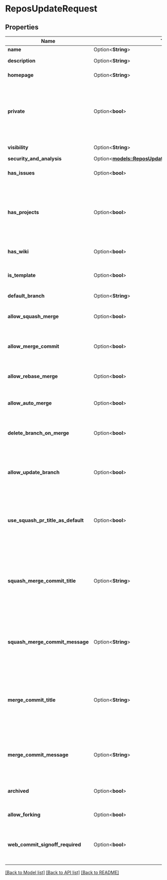 # ReposUpdateRequest

## Properties

Name | Type | Description | Notes
------------ | ------------- | ------------- | -------------
**name** | Option<**String**> | The name of the repository. | [optional]
**description** | Option<**String**> | A short description of the repository. | [optional]
**homepage** | Option<**String**> | A URL with more information about the repository. | [optional]
**private** | Option<**bool**> | Either `true` to make the repository private or `false` to make it public. Default: `false`.   **Note**: You will get a `422` error if the organization restricts [changing repository visibility](https://docs.github.com/articles/repository-permission-levels-for-an-organization#changing-the-visibility-of-repositories) to organization owners and a non-owner tries to change the value of private. | [optional][default to false]
**visibility** | Option<**String**> | The visibility of the repository. | [optional]
**security_and_analysis** | Option<[**models::ReposUpdateRequestSecurityAndAnalysis**](repos_update_request_security_and_analysis.md)> |  | [optional]
**has_issues** | Option<**bool**> | Either `true` to enable issues for this repository or `false` to disable them. | [optional][default to true]
**has_projects** | Option<**bool**> | Either `true` to enable projects for this repository or `false` to disable them. **Note:** If you're creating a repository in an organization that has disabled repository projects, the default is `false`, and if you pass `true`, the API returns an error. | [optional][default to true]
**has_wiki** | Option<**bool**> | Either `true` to enable the wiki for this repository or `false` to disable it. | [optional][default to true]
**is_template** | Option<**bool**> | Either `true` to make this repo available as a template repository or `false` to prevent it. | [optional][default to false]
**default_branch** | Option<**String**> | Updates the default branch for this repository. | [optional]
**allow_squash_merge** | Option<**bool**> | Either `true` to allow squash-merging pull requests, or `false` to prevent squash-merging. | [optional][default to true]
**allow_merge_commit** | Option<**bool**> | Either `true` to allow merging pull requests with a merge commit, or `false` to prevent merging pull requests with merge commits. | [optional][default to true]
**allow_rebase_merge** | Option<**bool**> | Either `true` to allow rebase-merging pull requests, or `false` to prevent rebase-merging. | [optional][default to true]
**allow_auto_merge** | Option<**bool**> | Either `true` to allow auto-merge on pull requests, or `false` to disallow auto-merge. | [optional][default to false]
**delete_branch_on_merge** | Option<**bool**> | Either `true` to allow automatically deleting head branches when pull requests are merged, or `false` to prevent automatic deletion. | [optional][default to false]
**allow_update_branch** | Option<**bool**> | Either `true` to always allow a pull request head branch that is behind its base branch to be updated even if it is not required to be up to date before merging, or false otherwise. | [optional][default to false]
**use_squash_pr_title_as_default** | Option<**bool**> | Either `true` to allow squash-merge commits to use pull request title, or `false` to use commit message. **This property has been deprecated. Please use `squash_merge_commit_title` instead. | [optional][default to false]
**squash_merge_commit_title** | Option<**String**> | Required when using `squash_merge_commit_message`.  The default value for a squash merge commit title:  - `PR_TITLE` - default to the pull request's title. - `COMMIT_OR_PR_TITLE` - default to the commit's title (if only one commit) or the pull request's title (when more than one commit). | [optional]
**squash_merge_commit_message** | Option<**String**> | The default value for a squash merge commit message:  - `PR_BODY` - default to the pull request's body. - `COMMIT_MESSAGES` - default to the branch's commit messages. - `BLANK` - default to a blank commit message. | [optional]
**merge_commit_title** | Option<**String**> | Required when using `merge_commit_message`.  The default value for a merge commit title.  - `PR_TITLE` - default to the pull request's title. - `MERGE_MESSAGE` - default to the classic title for a merge message (e.g., Merge pull request #123 from branch-name). | [optional]
**merge_commit_message** | Option<**String**> | The default value for a merge commit message.  - `PR_TITLE` - default to the pull request's title. - `PR_BODY` - default to the pull request's body. - `BLANK` - default to a blank commit message. | [optional]
**archived** | Option<**bool**> | Whether to archive this repository. `false` will unarchive a previously archived repository. | [optional][default to false]
**allow_forking** | Option<**bool**> | Either `true` to allow private forks, or `false` to prevent private forks. | [optional][default to false]
**web_commit_signoff_required** | Option<**bool**> | Either `true` to require contributors to sign off on web-based commits, or `false` to not require contributors to sign off on web-based commits. | [optional][default to false]

[[Back to Model list]](../README.md#documentation-for-models) [[Back to API list]](../README.md#documentation-for-api-endpoints) [[Back to README]](../README.md)


